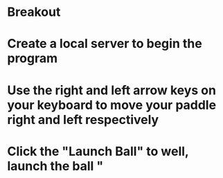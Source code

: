 # Breakout #
# Create a local server to begin the program #
# Use the right and left arrow keys on your keyboard to move your paddle right and left respectively #
# Click the "Launch Ball" to well, launch the ball "
